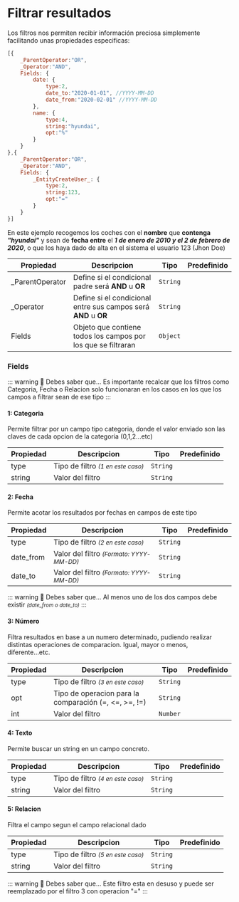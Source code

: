 # Filtrar resultados

Los filtros nos permiten recibir información preciosa simplemente facilitando unas propiedades especificas:

``` js
[{
	_ParentOperator:"OR",
	_Operator:"AND",
	Fields: {
        date: {
			type:2,
			date_to:"2020-01-01", //YYYY-MM-DD
			date_from:"2020-02-01" //YYYY-MM-DD
		},
		name: {
			type:4,
			string:"hyundai",
			opt:"%"
		}
	}
},{
	_ParentOperator:"OR",
	_Operator:"AND",
	Fields: {
        _EntityCreateUser_: {
			type:2,
			string:123,
			opt:"="
		}
	}
}]
```

En este ejemplo recogemos los coches con el **nombre** que **contenga** ***"hyundai"*** y sean de **fecha entre** el ***1 de enero de 2010 y el 2 de febrero de 2020***, o que los haya dado de alta en el sistema el usuario 123 (Jhon Doe)


| Propiedad  |Descripcion |Tipo | Predefinido |
|---------|---------|---------|---------|
|_ParentOperator     | Define si el condicional padre será **AND** u **OR**        | ```String``` | <Badge text="Obligatorio" type="error" /> |
|_Operator     | Define si el condicional entre sus campos será **AND** u **OR**        | ```String``` | <Badge text="Obligatorio" type="error" /> |
|Fields     | Objeto que contiene todos los campos por los que se filtraran | ```Object``` | <Badge text="Obligatorio" type="error" /> |

### Fields

::: warning 🧠 Debes saber que...
Es importante recalcar que los filtros como Categoria, Fecha o Relacion solo funcionaran en los casos en los que los campos a filtrar sean de ese tipo
:::

#### 1: Categoria
Permite filtrar por un campo tipo categoria, donde el valor enviado son las claves de cada opcion de la categoria (0,1,2...etc)

| Propiedad  |Descripcion |Tipo | Predefinido |
|---------|---------|---------|---------|
|type     | Tipo de filtro <small>*(1 en este caso)*</small> | ```String``` | <Badge text="Obligatorio" type="error" /> |
|string     | Valor del filtro | ```String``` | <Badge text="Obligatorio" type="error" /> |

#### 2: Fecha
Permite acotar los resultados por fechas en campos de este tipo

| Propiedad  |Descripcion |Tipo | Predefinido |
|---------|---------|---------|---------|
|type     | Tipo de filtro <small>*(2 en este caso)*</small> | ```String``` | <Badge text="Obligatorio" type="error" /> |
|date_from     | Valor del filtro <small>*(Formato: YYYY-MM-DD)*</small> | ```String``` |  |
|date_to     | Valor del filtro <small>*(Formato: YYYY-MM-DD)*</small> | ```String``` |  |

::: warning  🧠 Debes saber que...
Al menos uno de los dos campos debe existir <small>*(date_from o date_to)*</small>
:::

#### 3: Número
Filtra resultados en base a un numero determinado, pudiendo realizar distintas operaciones de comparacion. Igual, mayor o menos, diferente...etc.

| Propiedad  |Descripcion |Tipo | Predefinido |
|---------|---------|---------|---------|
|type     | Tipo de filtro <small>*(3 en este caso)*</small> | ```String``` | <Badge text="Obligatorio" type="error" /> |
|opt     | Tipo de operacion para la comparación (=, <=, >=, !=) | ```String``` | <Badge text="Obligatorio" type="error" /> |
|int     | Valor del filtro | ```Number``` | <Badge text="Obligatorio" type="error" /> |

#### 4: Texto
Permite buscar un string en un campo concreto.

| Propiedad  |Descripcion |Tipo | Predefinido |
|---------|---------|---------|---------|
|type     | Tipo de filtro <small>*(4 en este caso)*</small> | ```String``` | <Badge text="Obligatorio" type="error" /> |
|string     | Valor del filtro | ```String``` | <Badge text="Obligatorio" type="error" /> |

#### 5: Relacion
Filtra el campo segun el campo relacional dado

| Propiedad  |Descripcion |Tipo | Predefinido |
|---------|---------|---------|---------|
|type     | Tipo de filtro <small>*(5 en este caso)*</small> | ```String``` | <Badge text="Obligatorio" type="error" /> |
|string     | Valor del filtro | ```String``` | <Badge text="Obligatorio" type="error" /> |

::: warning  🧠 Debes saber que...
Este filtro esta en desuso y puede ser reemplazado por el filtro 3 con operacion "="
:::
